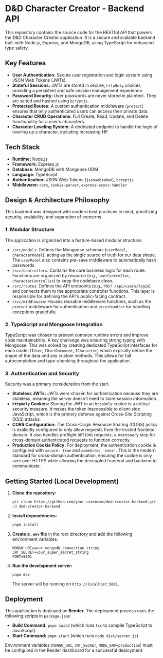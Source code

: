 # D&D Character Creator - Backend API

This repository contains the source code for the RESTful API that powers the D&D Character Creator application. It is a secure and scalable backend built with Node.js, Express, and MongoDB, using TypeScript for enhanced type safety.

## Key Features

- **User Authentication:** Secure user registration and login system using JSON Web Tokens (JWTs).
- **Stateful Sessions:** JWTs are stored in secure, `httpOnly` cookies, providing a persistent and safe session management experience.
- **Password Security:** User passwords are never stored in plaintext. They are salted and hashed using `bcryptjs`.
- **Protected Routes:** A custom authentication middleware (`protect`) ensures that only authenticated users can access their private data.
- **Character CRUD Operations:** Full Create, Read, Update, and Delete functionality for a user's characters.
- **Character Leveling System:** A dedicated endpoint to handle the logic of leveling up a character, including increasing HP.

## Tech Stack

- **Runtime:** Node.js
- **Framework:** Express.js
- **Database:** MongoDB with Mongoose ODM
- **Language:** TypeScript
- **Authentication:** JSON Web Tokens (`jsonwebtoken`), `bcryptjs`
- **Middleware:** `cors`, `cookie-parser`, `express-async-handler`

## Design & Architecture Philosophy

This backend was designed with modern best practices in mind, prioritizing security, scalability, and separation of concerns.

### 1. Modular Structure

The application is organized into a feature-based modular structure:

- `/src/models`: Defines the Mongoose schemas (`userModel`, `characterModel`), acting as the single source of truth for our data shape. The `userModel` also contains pre-save middleware to automatically hash passwords.
- `/src/controllers`: Contains the core business logic for each route. Functions are organized by resource (e.g., `userController`, `characterController`) to keep the codebase clean.
- `/src/routes`: Defines the API endpoints (e.g., `POST /api/users/login`) and connects them to the appropriate controller functions. This layer is responsible for defining the API's public-facing contract.
- `/src/middleware`: Houses reusable middleware functions, such as the `protect` middleware for authentication and `errorHandler` for handling exceptions gracefully.

### 2. TypeScript and Mongoose Integration

TypeScript was chosen to prevent common runtime errors and improve code maintainability. A key challenge was ensuring strong typing with Mongoose. This was solved by creating dedicated TypeScript interfaces for each model (`IUser`, `IUserDocument`, `ICharacter`) which explicitly define the shape of the data and any custom methods. This allows for full autocompletion and type-checking throughout the application.

### 3. Authentication and Security

Security was a primary consideration from the start.

- **Stateless JWTs:** JWTs were chosen for authentication because they are stateless, meaning the server doesn't need to store session information.
- **`httpOnly` Cookies:** Storing the JWT in an `httpOnly` cookie is a critical security measure. It makes the token inaccessible to client-side JavaScript, which is the primary defense against Cross-Site Scripting (XSS) attacks.
- **CORS Configuration:** The Cross-Origin Resource Sharing (CORS) policy is explicitly configured to only allow requests from the trusted frontend domain. It also handles preflight `OPTIONS` requests, a necessary step for cross-domain authenticated requests to function correctly.
- **Production Cookie Policy:** For deployment, the authentication cookie is configured with `secure: true` and `sameSite: 'none'`. This is the modern standard for cross-domain authentication, ensuring the cookie is only sent over HTTPS while allowing the decoupled frontend and backend to communicate.

## Getting Started (Local Development)

1.  **Clone the repository:**

    ```bash
    git clone https://github.com/your-username/dnd-creator-backend.git
    cd dnd-creator-backend
    ```

2.  **Install dependencies:**

    ```bash
    pnpm install
    ```

3.  **Create a `.env` file** in the root directory and add the following environment variables:

    ```
    MONGO_URI=your_mongodb_connection_string
    JWT_SECRET=your_super_secret_string
    PORT=5001
    ```

4.  **Run the development server:**
    ```bash
    pnpm dev
    ```
    The server will be running on `http://localhost:5001`.

## Deployment

This application is deployed on **Render**. The deployment process uses the following scripts in `package.json`:

- **Build Command:** `pnpm build` (which runs `tsc` to compile TypeScript to JavaScript).
- **Start Command:** `pnpm start` (which runs `node dist/server.js`).

Environment variables (`MONGO_URI`, `JWT_SECRET`, `NODE_ENV=production`) must be configured in the Render dashboard for a successful deployment.
